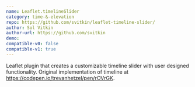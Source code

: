 ```yaml
---
name: Leaflet.timelineSlider
category: time-&-elevation
repo: https://github.com/svitkin/leaflet-timeline-slider/
author: Sol Vitkin
author-url: https://github.com/svitkin
demo: 
compatible-v0: false
compatible-v1: true
---
```


Leaflet plugin that creates a customizable timeline slider with user designed functionality. Original implementation of timeline at https://codepen.io/trevanhetzel/pen/rOVrGK.
